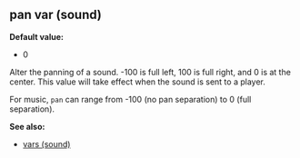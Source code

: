 ## pan var (sound)

**Default value:**
+   0


Alter the panning of a sound. -100 is full left, 100 is full
right, and 0 is at the center. This value will take effect when the
sound is sent to a player. 

For music, `pan` can range from -100
(no pan separation) to 0 (full separation).

**See also:**
+   [vars (sound)](/ref/sound/var.md) <!-- -->